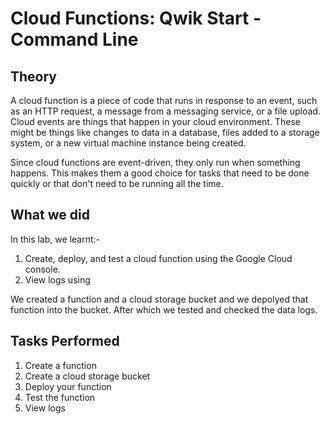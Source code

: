 # Cloud Functions: Qwik Start - Command Line

## Theory
A cloud function is a piece of code that runs in response to an event, such as an HTTP request, a message from a messaging service, or a file upload. Cloud events are things that happen in your cloud environment. These might be things like changes to data in a database, files added to a storage system, or a new virtual machine instance being created.

Since cloud functions are event-driven, they only run when something happens. This makes them a good choice for tasks that need to be done quickly or that don't need to be running all the time.

## What we did

In this lab, we learnt:-

1. Create, deploy, and test a cloud function using the Google Cloud console.
2. View logs using

We created a function and a cloud storage bucket and we depolyed that function into the bucket. After which we tested and checked the data logs.

## Tasks Performed
1. Create a function
2. Create a cloud storage bucket
3. Deploy your function
4. Test the function
5. View logs
